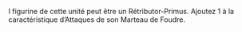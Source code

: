 I figurine de cette unité
peut être un Rétributor-Primus. Ajoutez
1 à la caractéristique d’Attaques de son
Marteau de Foudre.